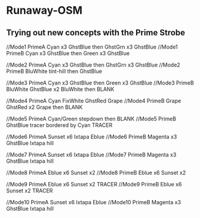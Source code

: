 # Runaway-OSM
Trying out new concepts with the Prime Strobe
-----

//Mode1 PrimeA Cyan x3 GhstBlue then GhstGrn x3 GhstBlue
//Mode1 PrimeB Cyan x3 GhstBlue then Green x3 GhstBlue

//Mode2 PrimeA Cyan x3 GhstBlue then GhstGrn x3 GhstBlue
//Mode2 PrimeB BluWhite tint-hill then GhstBlue

//Mode3 PrimeA Cyan x3 GhstBlue then Green x3 GhstBlue
//Mode3 PrimeB BluWhite GhstBlue x2 BluWhite then BLANK

//Mode4 PrimeA Cyan FixWhite GhstRed Grape
//Mode4 PrimeB Grape GhstRed x2 Grape then BLANK

//Mode5 PrimeA Cyan/Green stepdown then BLANK
//Mode5 PrimeB GhstBlue tracer bordered by Cyan TRACER

//Mode6 PrimeA Sunset x6 Ixtapa Eblue
//Mode6 PrimeB Magenta x3 GhstBlue Ixtapa hill

//Mode7 PrimeA Sunset x6 Ixtapa Eblue
//Mode7 PrimeB Magenta x3 GhstBlue Ixtapa hill

//Mode8 PrimeA Eblue x6 Sunset x2
//Mode8 PrimeB Eblue x6 Sunset x2

//Mode9 PrimeA Eblue x6 Sunset x2 TRACER
//Mode9 PrimeB Eblue x6 Sunset x2 TRACER

//Mode10 PrimeA Sunset x6 Ixtapa Eblue
//Mode10 PrimeB Magenta x3 GhstBlue Ixtapa hill

